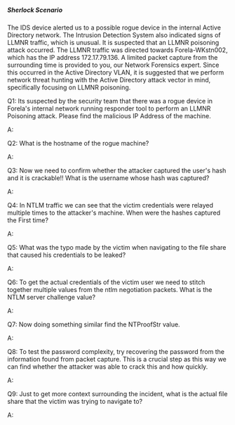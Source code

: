 
##### Sherlock Scenario

The IDS device alerted us to a possible rogue device in the internal Active Directory network. The Intrusion Detection System also indicated signs of LLMNR traffic, which is unusual. It is suspected that an LLMNR poisoning attack occurred. The LLMNR traffic was directed towards Forela-WKstn002, which has the IP address 172.17.79.136. A limited packet capture from the surrounding time is provided to you, our Network Forensics expert. Since this occurred in the Active Directory VLAN, it is suggested that we perform network threat hunting with the Active Directory attack vector in mind, specifically focusing on LLMNR poisoning.


Q1: Its suspected by the security team that there was a rogue device in Forela's internal network running responder tool to perform an LLMNR Poisoning attack. Please find the malicious IP Address of the machine.

A: 

Q2: What is the hostname of the rogue machine?

A: 

Q3: Now we need to confirm whether the attacker captured the user's hash and it is crackable!! What is the username whose hash was captured?

A: 

Q4: In NTLM traffic we can see that the victim credentials were relayed multiple times to the attacker's machine. When were the hashes captured the First time?

A: 

Q5: What was the typo made by the victim when navigating to the file share that caused his credentials to be leaked?

A: 

Q6: To get the actual credentials of the victim user we need to stitch together multiple values from the ntlm negotiation packets. What is the NTLM server challenge value?

A: 

Q7: Now doing something similar find the NTProofStr value.

A: 

Q8: To test the password complexity, try recovering the password from the information found from packet capture. This is a crucial step as this way we can find whether the attacker was able to crack this and how quickly.

A: 

Q9: Just to get more context surrounding the incident, what is the actual file share that the victim was trying to navigate to?

A: 
